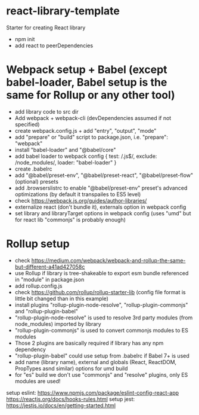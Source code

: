 # react-library-template
Starter for creating React library

- npm init
- add react to peerDependencies

# Webpack setup + Babel (except babel-loader, Babel setup is the same for Rollup or any other tool)
- add library code to src dir 
- Add webpack + webpack-cli (devDependencies assumed if not specified)
- create webpack.config.js + add "entry", "output", "mode"
- add "prepare" or "build" script to package.json, i.e. "prepare": "webpack"
- install "babel-loader" and "@babel/core"
- add babel loader to webpack config { test: /\.js$/, exclude: /node_modules/, loader: "babel-loader" }
- create .babelrc
- add "@babel/preset-env", "@babel/preset-react", "@babel/preset-flow"(optional) presets
- add .browserslistrc to enable "@babel/preset-env" preset's advanced optimizations (by default it transpailes to ES5 level)
- check https://webpack.js.org/guides/author-libraries/
- externalize react (don't bundle it), externals option in webpack config
- set library and libraryTarget options in webpack config (uses "umd" but for react lib "commonjs" is probably enough)

# Rollup setup
- check https://medium.com/webpack/webpack-and-rollup-the-same-but-different-a41ad427058c
- use Rollup if library is tree-shakeable to export esm bundle referenced in "module" in package.json
- add rollup.config.js
- check https://github.com/rollup/rollup-starter-lib (config file format is little bit changed than in this example)
- install plugins "rollup-plugin-node-resolve", "rollup-plugin-commonjs" and "rollup-plugin-babel"
- "rollup-plugin-node-resolve" is used to resolve 3rd party modules (from node_modules) imported by library
- "rollup-plugin-commonjs" is used to convert commonjs modules to ES modules
- Those 2 plugins are basically required if library has any npm dependency
- "rollup-plugin-babel" could use setup from .babelrc if Babel 7+ is used
- add name (library name), external and globals (React, ReactDOM, PropTypes asnd similar) options for umd build
- for "es" build we don't use "commonjs" and "resolve" plugins, only ES modules are used! 

setup eslint: https://www.npmjs.com/package/eslint-config-react-app https://reactjs.org/docs/hooks-rules.html
setup jest: https://jestjs.io/docs/en/getting-started.html
